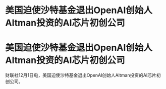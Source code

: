 # 美国迫使沙特基金退出OpenAI创始人Altman投资的AI芯片初创公司

# 美国迫使沙特基金退出OpenAI创始人Altman投资的AI芯片初创公司

财联社12月1日电，美国迫使沙特基金退出OpenAI创始人Altman投资的AI芯片初创公司。


